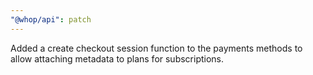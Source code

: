 ```yaml
---
"@whop/api": patch
---
```


Added a create checkout session function to the payments methods to allow attaching metadata to plans for subscriptions.
